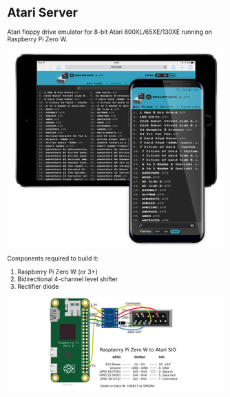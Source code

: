 # Atari Server

Atari floppy drive emulator for 8-bit Atari 800XL/65XE/130XE running on Raspberry Pi Zero W.

![Selecting files for Atari to load from smartphone](/doc/images/screenshot.png?raw=true "AtariServer")

Components required to build it:
1. Raspberry Pi Zero W (or 3+)
1. Bidirectional 4-channel level shifter
1. Rectifier diode

![Schematic](/doc/images/breadboard.png?raw=true "Schematic")
